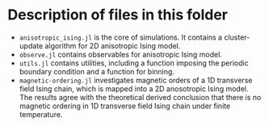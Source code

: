# Description of files in this folder

- `anisotropic_ising.jl` is the core of simulations. 
  It contains a cluster-update algorithm for 2D anisotropic Ising model.
- `observe.jl` contains observables for anisotropic Ising model.
- `utils.jl` contains utilities, including a function imposing the periodic boundary condition 
  and a function for binning.
- `magnetic-ordering.jl` investigates magnetic orders of a 1D transverse field Ising chain, which is 
  mapped into a 2D anosotropic Ising model. The results agree with the theoretical derived conclusion that 
  there is no magnetic ordering in 1D transverse field Ising chain under finite temperature.
  